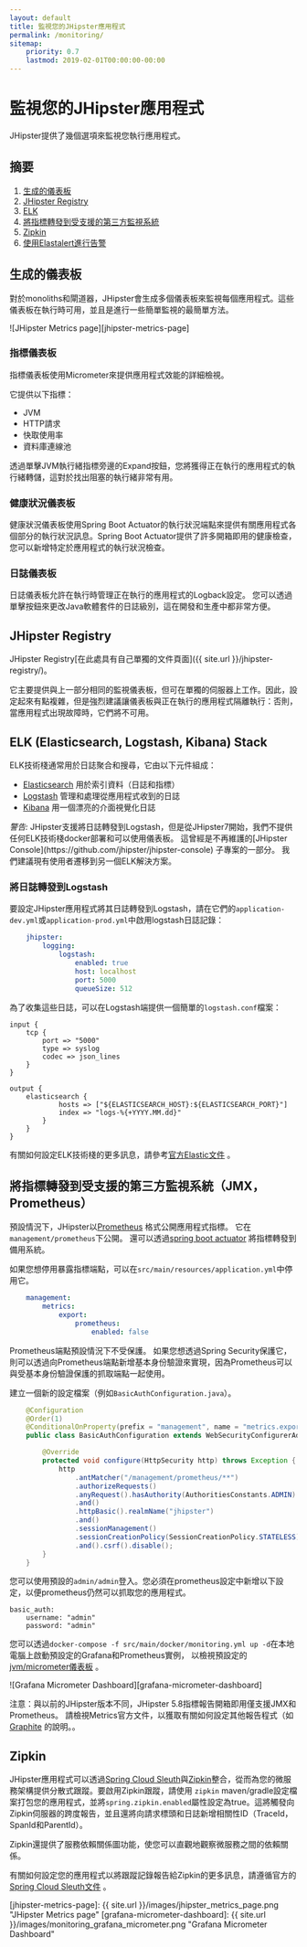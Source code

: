```yaml
---
layout: default
title: 監視您的JHipster應用程式
permalink: /monitoring/
sitemap:
    priority: 0.7
    lastmod: 2019-02-01T00:00:00-00:00
---
```

# <i class="fa fa-line-chart"></i> 監視您的JHipster應用程式

JHipster提供了幾個選項來監視您執行應用程式。

## 摘要

1. [生成的儀表板](#generated-dashboards)
2. [JHipster Registry](#jhipster-registry)
3. [ELK](#elk)
4. [將指標轉發到受支援的第三方監視系統](#configuring-metrics-forwarding)
5. [Zipkin](#zipkin)
6. [使用Elastalert進行告警](#elastalert)

## <a name="generated-dashboards"></a> 生成的儀表板

對於monoliths和閘道器，JHipster會生成多個儀表板來監視每個應用程式。這些儀表板在執行時可用，並且是進行一些簡單監視的最簡單方法。

![JHipster Metrics page][jhipster-metrics-page]

### 指標儀表板

指標儀表板使用Micrometer來提供應用程式效能的詳細檢視。

它提供以下指標：

- JVM
- HTTP請求
- 快取使用率
- 資料庫連線池

透過單擊JVM執行緒指標旁邊的Expand按鈕，您將獲得正在執行的應用程式的執行緒轉儲，這對於找出阻塞的執行緒非常有用。

### 健康狀況儀表板

健康狀況儀表板使用Spring Boot Actuator的執行狀況端點來提供有關應用程式各個部分的執行狀況訊息。Spring Boot Actuator提供了許多開箱即用的健康檢查，您可以新增特定於應用程式的執行狀況檢查。

### 日誌儀表板

日誌儀表板允許在執行時管理正在執行的應用程式的Logback設定。
您可以透過單擊按鈕來更改Java軟體套件的日誌級別，這在開發和生產中都非常方便。

## <a name="jhipster-registry"></a> JHipster Registry

JHipster Registry[在此處具有自己單獨的文件頁面]({{ site.url }}/jhipster-registry/)。

它主要提供與上一部分相同的監視儀表板，但可在​​單獨的伺服器上工作。因此，設定起來有點複雜，但是強烈建議讓儀表板與正在執行的應用程式隔離執行：否則，當應用程式出現故障時，它們將不可用。

## <a name="elk"></a> ELK (Elasticsearch, Logstash, Kibana) Stack

ELK技術棧通常用於日誌聚合和搜尋，它由以下元件組成：

- [Elasticsearch](https://www.elastic.co/products/elasticsearch) 用於索引資料（日誌和指標）
- [Logstash](https://www.elastic.co/products/logstash) 管理和處理從應用程式收到的日誌
- [Kibana](https://www.elastic.co/products/kibana) 用一個漂亮的介面視覺化日誌

<div class="alert alert-warning"><i> 警告: </i>
JHipster支援將日誌轉發到Logstash，但是從JHipster7開始，我們不提供任何ELK技術棧docker部署和可以使用儀表板。 這曾經是不再維護的[JHipster Console](https://github.com/jhipster/jhipster-console) 子專案的一部分。 我們建議現有使用者遷移到另一個ELK解決方案。
</div>

### 將日誌轉發到Logstash

要設定JHipster應用程式將其日誌轉發到Logstash，請在它們的`application-dev.yml`或`application-prod.yml`中啟用logstash日誌記錄：

```yaml
    jhipster:
        logging:
            logstash:
                enabled: true
                host: localhost
                port: 5000
                queueSize: 512
```

為了收集這些日誌，可以在Logstash端提供一個簡單的`logstash.conf`檔案：

    input {
        tcp {
            port => "5000"
            type => syslog
            codec => json_lines
        }
    }

    output {
        elasticsearch {
                hosts => ["${ELASTICSEARCH_HOST}:${ELASTICSEARCH_PORT}"]
                index => "logs-%{+YYYY.MM.dd}"
            }
        }
    }

有關如何設定ELK技術棧的更多訊息，請參考[官方Elastic文件](https://www.elastic.co/guide/en/elastic-stack/current/index.html) 。

## <a name="configuring-metrics-forwarding"></a> 將指標轉發到受支援的第三方監視系統（JMX，Prometheus）

預設情況下，JHipster以[Prometheus](https://prometheus.io/) 格式公開應用程式指標。
它在`management/prometheus`下公開。
還可以透過[spring boot actuator](https://docs.spring.io/spring-boot/docs/current/reference/html/production-ready-features.html#production-ready-metrics) 將指標轉發到備用系統。

如果您想停用暴露指標端點，可以在`src/main/resources/application.yml`中停用它。

```yaml
    management:
        metrics:
            export:
                prometheus:
                    enabled: false
```

Prometheus端點預設情況下不受保護。 如果您想透過Spring Security保護它，則可以透過向Prometheus端點新增基本身份驗證來實現，因為Prometheus可以與受基本身份驗證保護的抓取端點一起使用。

建立一個新的設定檔案（例如`BasicAuthConfiguration.java`）。

```java
    @Configuration
    @Order(1)
    @ConditionalOnProperty(prefix = "management", name = "metrics.export.prometheus.enabled")
    public class BasicAuthConfiguration extends WebSecurityConfigurerAdapter {

        @Override
        protected void configure(HttpSecurity http) throws Exception {
            http
                .antMatcher("/management/prometheus/**")
                .authorizeRequests()
                .anyRequest().hasAuthority(AuthoritiesConstants.ADMIN)
                .and()
                .httpBasic().realmName("jhipster")
                .and()
                .sessionManagement()
                .sessionCreationPolicy(SessionCreationPolicy.STATELESS)
                .and().csrf().disable();
        }
    }
```

您可以使用預設的`admin/admin`登入。您必須在prometheus設定中新增以下設定，以便prometheus仍然可以抓取您的應用程式。

    basic_auth:
        username: "admin"
        password: "admin"

您可以透過`docker-compose -f src/main/docker/monitoring.yml up -d`在本地電腦上啟動預設定的Grafana和Prometheus實例，
以檢視預設定的[jvm/micrometer儀表板](https://grafana.com/grafana/dashboards/4701) 。

![Grafana Micrometer Dashboard][grafana-micrometer-dashboard]

注意：與以前的JHipster版本不同，JHipster 5.8指標報告開箱即用僅支援JMX和Prometheus。 
請檢視Metrics官方文件，以獲取有關如何設定其他報告程式（如[Graphite](https://docs.spring.io/spring-boot/docs/current/reference/html/production-ready-features.html#production-ready-metrics-export-graphite) 的說明。。


## <a name="zipkin"></a> Zipkin

JHipster應用程式可以透過[Spring Cloud Sleuth](https://cloud.spring.io/spring-cloud-sleuth/)與[Zipkin](http://zipkin.io/)整合，從而為您的微服務架構提供分散式跟蹤。要啟用Zipkin跟蹤，請使用 `zipkin` maven/gradle設定檔案打包您的應用程式，並將`spring.zipkin.enabled`屬性設定為true。這將觸發向Zipkin伺服器的跨度報告，並且還將向請求標頭和日誌新增相關性ID（TraceId，SpanId和ParentId）。

Zipkin還提供了服務依賴關係圖功能，使您可以直觀地觀察微服務之間的依賴關係。

有關如何設定您的應用程式以將跟蹤記錄報告給Zipkin的更多訊息，請遵循官方的[Spring Cloud Sleuth文件](https://cloud.spring.io/spring-cloud-sleuth/reference/html/#sending-spans-to-zipkin) 。

[jhipster-metrics-page]: {{ site.url }}/images/jhipster_metrics_page.png "JHipster Metrics page"
[grafana-micrometer-dashboard]: {{ site.url }}/images/monitoring_grafana_micrometer.png "Grafana Micrometer Dashboard" 
